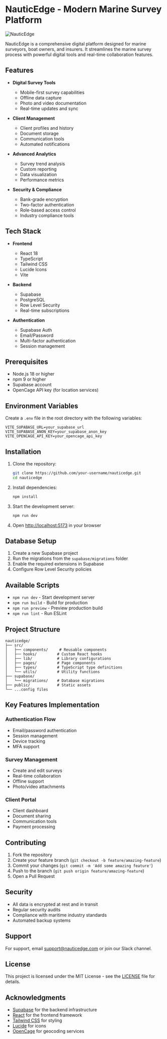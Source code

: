 # NauticEdge - Modern Marine Survey Platform

![NauticEdge](https://images.unsplash.com/photo-1567899378494-47b22a2ae96a?auto=format&fit=crop&q=80&w=1200&h=400)

NauticEdge is a comprehensive digital platform designed for marine surveyors, boat owners, and insurers. It streamlines the marine survey process with powerful digital tools and real-time collaboration features.

## Features

- **Digital Survey Tools**
  - Mobile-first survey capabilities
  - Offline data capture
  - Photo and video documentation
  - Real-time updates and sync

- **Client Management**
  - Client profiles and history
  - Document storage
  - Communication tools
  - Automated notifications

- **Advanced Analytics**
  - Survey trend analysis
  - Custom reporting
  - Data visualization
  - Performance metrics

- **Security & Compliance**
  - Bank-grade encryption
  - Two-factor authentication
  - Role-based access control
  - Industry compliance tools

## Tech Stack

- **Frontend**
  - React 18
  - TypeScript
  - Tailwind CSS
  - Lucide Icons
  - Vite

- **Backend**
  - Supabase
  - PostgreSQL
  - Row Level Security
  - Real-time subscriptions

- **Authentication**
  - Supabase Auth
  - Email/Password
  - Multi-factor authentication
  - Session management

## Prerequisites

- Node.js 18 or higher
- npm 9 or higher
- Supabase account
- OpenCage API key (for location services)

## Environment Variables

Create a `.env` file in the root directory with the following variables:

```env
VITE_SUPABASE_URL=your_supabase_url
VITE_SUPABASE_ANON_KEY=your_supabase_anon_key
VITE_OPENCAGE_API_KEY=your_opencage_api_key
```

## Installation

1. Clone the repository:
   ```bash
   git clone https://github.com/your-username/nauticedge.git
   cd nauticedge
   ```

2. Install dependencies:
   ```bash
   npm install
   ```

3. Start the development server:
   ```bash
   npm run dev
   ```

4. Open [http://localhost:5173](http://localhost:5173) in your browser

## Database Setup

1. Create a new Supabase project
2. Run the migrations from the `supabase/migrations` folder
3. Enable the required extensions in Supabase
4. Configure Row Level Security policies

## Available Scripts

- `npm run dev` - Start development server
- `npm run build` - Build for production
- `npm run preview` - Preview production build
- `npm run lint` - Run ESLint

## Project Structure

```
nauticedge/
├── src/
│   ├── components/     # Reusable components
│   ├── hooks/         # Custom React hooks
│   ├── lib/           # Library configurations
│   ├── pages/         # Page components
│   ├── types/         # TypeScript type definitions
│   └── utils/         # Utility functions
├── supabase/
│   └── migrations/    # Database migrations
├── public/            # Static assets
└── ...config files
```

## Key Features Implementation

### Authentication Flow
- Email/password authentication
- Session management
- Device tracking
- MFA support

### Survey Management
- Create and edit surveys
- Real-time collaboration
- Offline support
- Photo/video attachments

### Client Portal
- Client dashboard
- Document sharing
- Communication tools
- Payment processing

## Contributing

1. Fork the repository
2. Create your feature branch (`git checkout -b feature/amazing-feature`)
3. Commit your changes (`git commit -m 'Add some amazing feature'`)
4. Push to the branch (`git push origin feature/amazing-feature`)
5. Open a Pull Request

## Security

- All data is encrypted at rest and in transit
- Regular security audits
- Compliance with maritime industry standards
- Automated backup systems

## Support

For support, email support@nauticedge.com or join our Slack channel.

## License

This project is licensed under the MIT License - see the [LICENSE](LICENSE) file for details.

## Acknowledgments

- [Supabase](https://supabase.com/) for the backend infrastructure
- [React](https://reactjs.org/) for the frontend framework
- [Tailwind CSS](https://tailwindcss.com/) for styling
- [Lucide](https://lucide.dev/) for icons
- [OpenCage](https://opencagedata.com/) for geocoding services